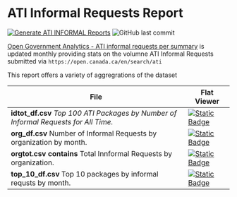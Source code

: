# ATI Informal Requests Report
[![Generate ATI INFORMAL Reports](https://github.com/open-data/analytics-corporate-reporting/actions/workflows/action_ati_informals.yml/badge.svg)](https://github.com/open-data/analytics-corporate-reporting/actions/workflows/action_ati_informals.yml) ![GitHub last commit](https://img.shields.io/github/last-commit/open-data/analytics-corporate-reporting?path=ATI_INFORMAL_REPORT%2Freadme.md)

[Open Government Analytics - ATI informal requests per summary](https://open.canada.ca/data/en/dataset/2916fad5-ebcc-4c86-b0f3-4f619b29f412/resource/e664cf3d-6cb7-4aaa-adfa-e459c2552e3e) is updated monthly providing stats on the volumne ATI Informal Requests submitted via `https://open.canada.ca/en/search/ati` 

This report offers a variety of aggregrations of the dataset 

| File | Flat Viewer |
|--|--|
|**idtot_df.csv**  *Top 100 ATI Packages by Number of Informal Requests for All Time.*  | [![Static Badge](https://img.shields.io/badge/Open%20in%20Flatdata%20Viewer-FF00E8?style=for-the-badge&logo=github&logoColor=black)](https://flatgithub.com/open-data/analytics-corporate-reporting?filename=ATI_INFORMAL_REPORT%2Fidtot_df.csv&sort=Number%20of%20Informal%20Requests%2Cdesc)|
|**org_df.csv** Number of Informal Requests by organization by month.|[![Static Badge](https://img.shields.io/badge/Open%20in%20Flatdata%20Viewer-FF00E8?style=for-the-badge&logo=github&logoColor=black)](https://flatgithub.com/open-data/analytics-corporate-reporting?filename=ATI_INFORMAL_REPORT%2Forg_df.csv)|
|**orgtot.csv contains** Total Innformal Requests by organization.|[![Static Badge](https://img.shields.io/badge/Open%20in%20Flatdata%20Viewer-FF00E8?style=for-the-badge&logo=github&logoColor=black)](https://flatgithub.com/open-data/analytics-corporate-reporting?filename=ATI_INFORMAL_REPORT%2Forgtot_df.csv)|
|**top_10_df.csv**  Top 10 packages by informal requsts by month.|[![Static Badge](https://img.shields.io/badge/Open%20in%20Flatdata%20Viewer-FF00E8?style=for-the-badge&logo=github&logoColor=black)](https://flatgithub.com/open-data/analytics-corporate-reporting?filename=ATI_INFORMAL_REPORT%2top_10_df.csv)|
